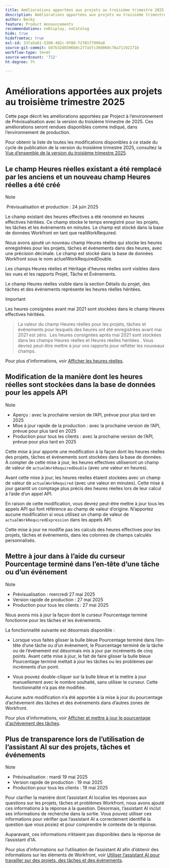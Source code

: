 ```yaml
---
title: Améliorations apportées aux projets au troisième trimestre 2025
description: Améliorations apportées aux projets au troisième trimestre 2025
author: Becky
feature: Product Announcements
recommendations: noDisplay, noCatalog
hide: true
hidefromtoc: true
exl-id: 33fa5a61-5300-402c-9f80-f2701f7999a8
source-git-commit: b87b32d0396b0c277a5fc30d060c76a71192171b
workflow-type: tm+mt
source-wordcount: '712'
ht-degree: 7%

---
```


# Améliorations apportées aux projets au troisième trimestre 2025

Cette page décrit les améliorations apportées par Project à l’environnement de Prévisualisation avec la version du troisième trimestre de 2025. Ces améliorations seront rendues disponibles comme indiqué, dans l’environnement de production.

Pour obtenir la liste de toutes les modifications disponibles à ce stade du cycle de publication de la version du troisième trimestre 2025, consultez la [Vue d’ensemble de la version du troisième trimestre 2025](/help/quicksilver/product-announcements/product-releases/25-q3-release-activity/25-q3-release-overview.md).

## Le champ Heures réelles existant a été remplacé par les anciens et un nouveau champ Heures réelles a été créé

>[!NOTE]
>
> Prévisualisation et production : 24 juin 2025 

Le champ existant des heures effectives a été renommé en heures effectives héritées. Ce champ stocke le temps enregistré pour les projets, les tâches et les événements en minutes. Le champ est stocké dans la base de données Workfront en tant que realWorkRequired.

Nous avons ajouté un nouveau champ Heures réelles qui stocke les heures enregistrées pour les projets, tâches et événements dans des heures, avec une précision décimale. Le champ est stocké dans la base de données Workfront sous le nom actuelWorkRequiredDouble.

Les champs Heures réelles et Héritage d&#39;heures réelles sont visibles dans les vues et les rapports Projet, Tâche et Événements.

Le champ Heures réelles visible dans la section Détails du projet, des tâches et des événements représente les heures réelles héritées.


>[!IMPORTANT]
>
>Les heures consignées avant mai 2021 sont stockées dans le champ Heures effectives héritées.  
>>La valeur du champ Heures réelles pour les projets, tâches et événements pour lesquels des heures ont été enregistrées avant mai 2021 est zéro. 
>>Les heures consignées après mai 2021 sont stockées dans les champs Heures réelles et Heures réelles héritées .
>> Vous devrez peut-être mettre à jour vos rapports pour refléter les nouveaux champs.

Pour plus d&#39;informations, voir [Afficher les heures réelles](/help/quicksilver/manage-work/tasks/task-information/actual-hours.md).


## Modification de la manière dont les heures réelles sont stockées dans la base de données pour les appels API

>[!NOTE]
>
>* Aperçu : avec la prochaine version de l’API, prévue pour plus tard en 2025
>* Mise à jour rapide de la production : avec la prochaine version de l’API, prévue pour plus tard en 2025
>* Production pour tous les clients : avec la prochaine version de l’API, prévue pour plus tard en 2025

Cette mise à jour apporte une modification à la façon dont les heures réelles des projets, tâches et événements sont stockées dans la base de données. À compter de cette mise à jour, les heures effectives utiliseront un champ de valeur de `actualWorkRequiredDouble` (avec une valeur en heures).

Avant cette mise à jour, les heures réelles étaient stockées avec un champ de valeur de `actualWorkRequired` (avec une valeur en minutes). Cette mise à jour garantit un comptage plus précis des heures réelles lors de leur calcul à l’aide d’un appel API.

En raison de cette modification, vous devrez peut-être mettre à jour tous les appels API qui font référence au champ de valeur d’origine. N’apportez aucune modification si vous utilisez un champ de valeur de `actualWorkRequiredExpression` dans les appels API.

Cette mise à jour ne modifie pas les calculs des heures effectives pour les projets, tâches et événements, dans les colonnes de champs calculés personnalisés.

## Mettre à jour dans à l’aide du curseur Pourcentage terminé dans l’en-tête d’une tâche ou d’un événement

>[!NOTE]
>
>* Prévisualisation : mercredi 27 mai 2025
>* Version rapide de production : 27 mai 2025
>* Production pour tous les clients : 27 mai 2025

Nous avons mis à jour la façon dont le curseur Pourcentage terminé fonctionne pour les tâches et les événements.

La fonctionnalité suivante est désormais disponible :

* Lorsque vous faites glisser la bulle bleue Pourcentage terminé dans l’en-tête d’une tâche ou d’un événement, le Pourcentage terminé de la tâche ou de l’événement est désormais mis à jour par incréments de cinq points. Avant cette mise à jour, le fait de faire glisser la bulle bleue Pourcentage terminé mettait à jour les tâches ou les problèmes par incréments d’un point.

* Vous pouvez double-cliquer sur la bulle bleue et la mettre à jour manuellement avec le nombre souhaité, sans utiliser le curseur. Cette fonctionnalité n’a pas été modifiée.

Aucune autre modification n’a été apportée à la mise à jour du pourcentage d’achèvement des tâches et des événements dans d’autres zones de Workfront.

Pour plus d&#39;informations, voir [Afficher et mettre à jour le pourcentage d&#39;achèvement des tâches](/help/quicksilver/manage-work/projects/updating-work-in-a-project/view-update-percent-complete-for-tasks.md).

## Plus de transparence lors de l’utilisation de l’assistant AI sur des projets, tâches et événements

>[!NOTE]
>
>* Prévisualisation : mardi 19 mai 2025
>* Version rapide de production : 19 mai 2025
>* Production pour tous les clients : 19 mai 2025

Pour clarifier la manière dont l’assistant AI localise les réponses aux questions sur les projets, tâches et problèmes Workfront, nous avons ajouté ces informations à la réponse à la question. Désormais, l’assistant AI inclut ses informations de recherche dans la sortie. Vous pouvez utiliser ces informations pour vérifier que l’assistant AI a correctement identifié la question que vous posiez et pour comprendre le contexte de la réponse.

Auparavant, ces informations n’étaient pas disponibles dans la réponse de l’assistant d’IA.

Pour plus d’informations sur l’utilisation de l’assistant AI afin d’obtenir des informations sur les éléments de Workfront, voir [ Utiliser l’assistant AI pour travailler sur des projets, des tâches et des événements](/help/quicksilver/workfront-basics/ai-assistant/work-with-pti-through-ai-assisant.md).
